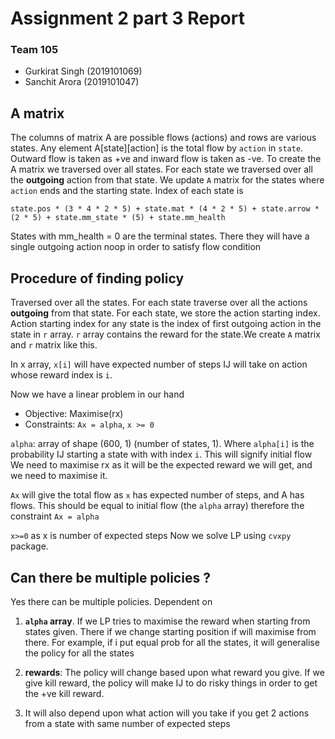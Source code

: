 # Assignment 2 part 3 Report

### Team 105

- Gurkirat Singh (2019101069)
- Sanchit Arora (2019101047)

## A matrix

The columns of matrix A are possible flows (actions) and rows are various states. Any element A[state][action] is the
total flow by `action`  in `state`. Outward flow is taken as +ve and inward flow is taken as -ve. To create the A matrix
we traversed over all states. For each state we traversed over all the **outgoing** action from that state. We
update `A` matrix for the states where `action` ends and the starting state. Index of each state is

    state.pos * (3 * 4 * 2 * 5) + state.mat * (4 * 2 * 5) + state.arrow * (2 * 5) + state.mm_state * (5) + state.mm_health 

States with mm_health = 0 are the terminal states. There they will have a single outgoing action noop in order to
satisfy flow condition

## Procedure of finding policy

Traversed over all the states. For each state traverse over all the actions **outgoing** from that state. For each
state, we store the action starting index. Action starting index for any state is the index of first outgoing action in
the state in `r` array. `r` array contains the reward for the state.We create `A` matrix and `r` matrix like this.

In x array, `x[i]` will have expected number of steps IJ will take on action whose reward index is `i`.

Now we have a linear problem in our hand

- Objective: Maximise(rx)
- Constraints: `Ax = alpha`, `x >= 0`

`alpha`: array of shape (600, 1) (number of states, 1). Where `alpha[i]` is the probability IJ starting a state with with
index `i`. This will signify initial flow
We need to maximise rx as it will be the expected reward we will get, and we need to maximise it.

`Ax` will give the total flow as `x` has expected number of steps, and A has flows.
This should be equal to initial flow (the `alpha` array)
therefore the constraint `Ax = alpha`

`x>=0` as x is number of expected steps
Now we solve LP using `cvxpy` package.


## Can there be multiple policies ?
Yes there can be multiple policies.
Dependent on
1. **`alpha` array**. If we LP tries to maximise the reward when starting from states given. There if we change starting
   position if will maximise from there. For example, if i put equal prob for all the states, it will generalise the
   policy for all the states
   
2. **rewards**: The policy will change based upon what reward you give. If we give kill reward, the policy will make IJ
   to do risky things in order to get the +ve kill reward.

3. It will also depend upon what action will you take if you get 2 actions from a state with same number of expected 
   steps


